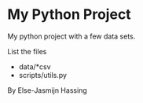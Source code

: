# My Python Project

My python project with a few data sets. 

List the files

- data/*csv
- scripts/utils.py

By Else-Jasmijn Hassing
